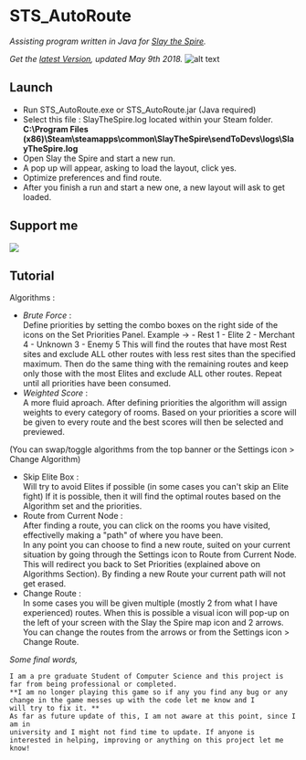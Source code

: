 # STS_AutoRoute
*Assisting program written in Java for [Slay the Spire](http://store.steampowered.com/app/646570/Slay_the_Spire/).*

*Get the [latest Version](https://github.com/karakasis/STS_AutoRoute/releases/tag/v1.2), updated May 9th 2018.*
![alt text](https://raw.githubusercontent.com/karakasis/STS_AutoRoute/master-project/new_images/tutorial/sts.gif)



## Launch

- Run STS_AutoRoute.exe or STS_AutoRoute.jar (Java required)
- Select this file : SlayTheSpire.log located within your Steam folder. 
**C:\Program Files (x86)\Steam\steamapps\common\SlayTheSpire\sendToDevs\logs\SlayTheSpire.log**
- Open Slay the Spire and start a new run.
- A pop up will appear, asking to load the layout, click yes.
- Optimize preferences and find route.
- After you finish a run and start a new one, a new layout will ask to get loaded.

## Support me

[![](https://www.paypalobjects.com/en_US/i/btn/btn_donateCC_LG.gif)](https://www.paypal.com/cgi-bin/webscr?cmd=_s-xclick&hosted_button_id=XKQ7R4AWWVFR4)

## Tutorial
  
  Algorithms : 
  - *Brute Force* :  
     Define priorities by setting the combo boxes on the right side of the icons on the Set Priorities Panel.
     Example -> - Rest 1
                - Elite 2
                - Merchant 4
                - Unknown 3
                - Enemy 5
     This will find the routes that have most Rest sites and exclude ALL other routes with less rest sites than the specified maximum.
     Then do the same thing with the remaining routes and keep only those with the most Elites and exclude ALL other routes.
     Repeat until all priorities have been consumed.
  - *Weighted Score* :  
     A more fluid aproach. After defining priorities the algorithm will assign weights to every category of rooms.
     Based on your priorities a score will be given to every route and the best scores will then be selected and previewed.
     
 (You can swap/toggle algorithms from the top banner or the Settings icon > Change Algorithm)
  
  - Skip Elite Box :  
  Will try to avoid Elites if possible (in some cases you can't skip an Elite fight)
  If it is possible, then it will find the optimal routes based on the Algorithm set and the priorities.  
  - Route from Current Node :  
  After finding a route, you can click on the rooms you have visited, effectivelly making a "path" of where you have been.  
  In any point you can choose to find a new route, suited on your current situation by going through the Settings icon to Route
  from Current Node. This will redirect you back to Set Priorities (explained above on Algorithms Section). By finding a new Route 
  your current path will not get erased.  
  - Change Route :  
  In some cases you will be given multiple (mostly 2 from what I have experienced) routes. When this is possible a visual icon will 
  pop-up on the left of your screen with the Slay the Spire map icon and 2 arrows. You can change the routes from the arrows or from the
  Settings icon > Change Route.  
  
  
  *Some final words,*
  
    I am a pre graduate Student of Computer Science and this project is far from being professional or completed.
    **I am no longer playing this game so if any you find any bug or any change in the game messes up with the code let me know and I
    will try to fix it. **
    As far as future update of this, I am not aware at this point, since I am in 
    university and I might not find time to update. If anyone is interested in helping, improving or anything on this project let me
    know!
   
